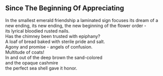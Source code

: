 Since The Beginning Of Appreciating
-----------------------------------
In the smallest emerald friendship a laminated sign focuses its dream of a new ending, its new ending, the new beginning of the flower order -  
its lyrical bloodied rusted nails.  
Has the chimney been trusted with epiphany?  
A loaf of bread baked with sterile pride and salt.  
Agony and promise - angels of confusion.  
Multitude of coats!  
In and out of the deep brown the sand-colored  
and the opaque cashmire  
the perfect sea shell gave it honor.  
